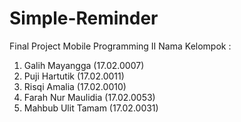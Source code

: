 # Simple-Reminder
Final Project Mobile Programming II
Nama Kelompok :
1. Galih Mayangga     (17.02.0007) 
2. Puji Hartutik      (17.02.0011)
3. Risqi Amalia       (17.02.0010)
4. Farah Nur Maulidia (17.02.0053)
5. Mahbub Ulit Tamam  (17.02.0031)
